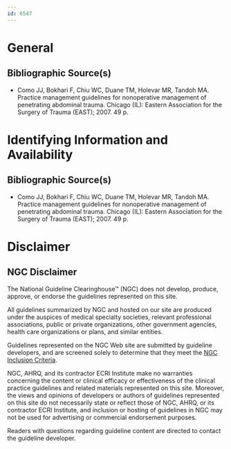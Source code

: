 ```yaml
---
id: 6547
---
```


# General

## Bibliographic Source(s)

- Como JJ, Bokhari F, Chiu WC, Duane TM, Holevar MR, Tandoh MA. Practice management guidelines for nonoperative management of penetrating abdominal trauma. Chicago (IL): Eastern Association for the Surgery of Trauma (EAST); 2007. 49 p.

# Identifying Information and Availability

## Bibliographic Source(s)

- Como JJ, Bokhari F, Chiu WC, Duane TM, Holevar MR, Tandoh MA. Practice management guidelines for nonoperative management of penetrating abdominal trauma. Chicago (IL): Eastern Association for the Surgery of Trauma (EAST); 2007. 49 p.

# Disclaimer

## NGC Disclaimer

The National Guideline Clearinghouse™ (NGC) does not develop, produce, approve, or endorse the guidelines represented on this site.

All guidelines summarized by NGC and hosted on our site are produced under the auspices of medical specialty societies, relevant professional associations, public or private organizations, other government agencies, health care organizations or plans, and similar entities.

Guidelines represented on the NGC Web site are submitted by guideline developers, and are screened solely to determine that they meet the [NGC Inclusion Criteria](/help-and-about/summaries/inclusion-criteria).

NGC, AHRQ, and its contractor ECRI Institute make no warranties concerning the content or clinical efficacy or effectiveness of the clinical practice guidelines and related materials represented on this site. Moreover, the views and opinions of developers or authors of guidelines represented on this site do not necessarily state or reflect those of NGC, AHRQ, or its contractor ECRI Institute, and inclusion or hosting of guidelines in NGC may not be used for advertising or commercial endorsement purposes.

Readers with questions regarding guideline content are directed to contact the guideline developer.

